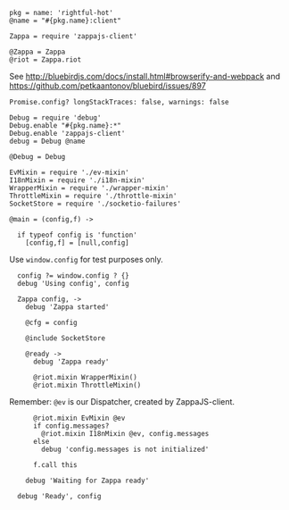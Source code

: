     pkg = name: 'rightful-hot'
    @name = "#{pkg.name}:client"

    Zappa = require 'zappajs-client'

    @Zappa = Zappa
    @riot = Zappa.riot

See http://bluebirdjs.com/docs/install.html#browserify-and-webpack
and https://github.com/petkaantonov/bluebird/issues/897

    Promise.config? longStackTraces: false, warnings: false

    Debug = require 'debug'
    Debug.enable "#{pkg.name}:*"
    Debug.enable 'zappajs-client'
    debug = Debug @name

    @Debug = Debug

    EvMixin = require './ev-mixin'
    I18nMixin = require './i18n-mixin'
    WrapperMixin = require './wrapper-mixin'
    ThrottleMixin = require './throttle-mixin'
    SocketStore = require './socketio-failures'

    @main = (config,f) ->

      if typeof config is 'function'
        [config,f] = [null,config]

Use `window.config` for test purposes only.

      config ?= window.config ? {}
      debug 'Using config', config

      Zappa config, ->
        debug 'Zappa started'

        @cfg = config

        @include SocketStore

        @ready ->
          debug 'Zappa ready'

          @riot.mixin WrapperMixin()
          @riot.mixin ThrottleMixin()

Remember: `@ev` is our Dispatcher, created by ZappaJS-client.

          @riot.mixin EvMixin @ev
          if config.messages?
            @riot.mixin I18nMixin @ev, config.messages
          else
            debug 'config.messages is not initialized'

          f.call this

        debug 'Waiting for Zappa ready'

      debug 'Ready', config

